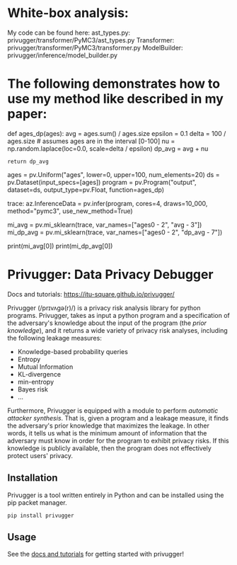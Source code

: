 # White-box analysis:
My code can be found here:
ast_types.py: privugger/transformer/PyMC3/ast_types.py
Transformer: privugger/transformer/PyMC3/transformer.py
ModelBuilder: privugger/inference/model_builder.py

# The following demonstrates how to use my method like described in my paper:

def ages_dp(ages):
    avg = ages.sum() / ages.size
    epsilon = 0.1
    delta = 100 / ages.size # assumes ages are in the interval [0-100]
    nu = np.random.laplace(loc=0.0, scale=delta / epsilon)
    dp_avg = avg + nu

    return dp_avg

ages = pv.Uniform("ages", lower=0, upper=100, num_elements=20)
ds = pv.Dataset(input_specs=[ages])
program = pv.Program("output", dataset=ds, output_type=pv.Float, function=ages_dp)

trace: az.InferenceData = pv.infer(program, cores=4, draws=10_000, method="pymc3", use_new_method=True)

mi_avg = pv.mi_sklearn(trace, var_names=["ages0 - 2", "avg - 3"])
mi_dp_avg = pv.mi_sklearn(trace, var_names=["ages0 - 2", "dp_avg - 7"])

print(mi_avg[0])
print(mi_dp_avg[0])

# Privugger: Data Privacy Debugger

Docs and tutorials: https://itu-square.github.io/privugger/

Privugger (/prɪvʌɡə(r)/) is a privacy risk analysis library for python
programs.  Privugger, takes as input a python program and a
specification of the adversary's knowledge about the input of the
program (the _prior knowledge_), and it returns a wide variety of
privacy risk analyses, including the following leakage measures:

* Knowledge-based probability queries
* Entropy
* Mutual Information
* KL-divergence
* min-entropy
* Bayes risk
* ...

Furthermore, Privugger is equipped with a module to perform _automatic
attacker synthesis_. That is, given a program and a leakage measure,
it finds the adversary's prior knowledge that maximizes the
leakage. In other words, it tells us what is the minimum amount of
information that the adversary must know in order for the program to
exhibit privacy risks. If this knowledge is publicly available, then
the program does not effectively protect users' privacy.



## Installation 

Privugger is a tool written entirely in Python and can be installed using the pip packet manager.

`pip install privugger`

## Usage

See the [docs and tutorials](https://itu-square.github.io/privugger/) for getting started with privugger!

